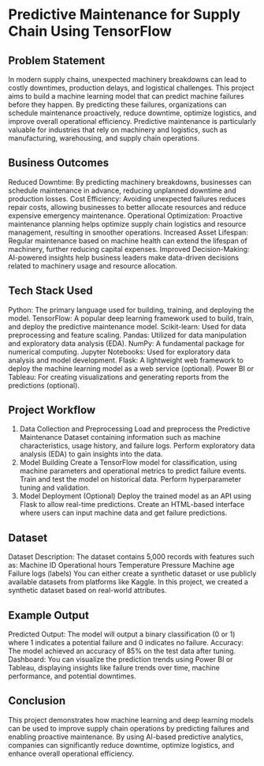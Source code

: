 # Predictive Maintenance for Supply Chain Using TensorFlow

## Problem Statement

In modern supply chains, unexpected machinery breakdowns can lead to costly downtimes, production delays, and logistical challenges. This project aims to build a machine learning model that can predict machine failures before they happen. By predicting these failures, organizations can schedule maintenance proactively, reduce downtime, optimize logistics, and improve overall operational efficiency. Predictive maintenance is particularly valuable for industries that rely on machinery and logistics, such as manufacturing, warehousing, and supply chain operations.

## Business Outcomes

Reduced Downtime: By predicting machinery breakdowns, businesses can schedule maintenance in advance, reducing unplanned downtime and production losses.
Cost Efficiency: Avoiding unexpected failures reduces repair costs, allowing businesses to better allocate resources and reduce expensive emergency maintenance.
Operational Optimization: Proactive maintenance planning helps optimize supply chain logistics and resource management, resulting in smoother operations.
Increased Asset Lifespan: Regular maintenance based on machine health can extend the lifespan of machinery, further reducing capital expenses.
Improved Decision-Making: AI-powered insights help business leaders make data-driven decisions related to machinery usage and resource allocation.


## Tech Stack Used

Python: The primary language used for building, training, and deploying the model.
TensorFlow: A popular deep learning framework used to build, train, and deploy the predictive maintenance model.
Scikit-learn: Used for data preprocessing and feature scaling.
Pandas: Utilized for data manipulation and exploratory data analysis (EDA).
NumPy: A fundamental package for numerical computing.
Jupyter Notebooks: Used for exploratory data analysis and model development.
Flask: A lightweight web framework to deploy the machine learning model as a web service (optional).
Power BI or Tableau: For creating visualizations and generating reports from the predictions (optional).

## Project Workflow

1. Data Collection and Preprocessing
Load and preprocess the Predictive Maintenance Dataset containing information such as machine characteristics, usage history, and failure logs.
Perform exploratory data analysis (EDA) to gain insights into the data.
2. Model Building
Create a TensorFlow model for classification, using machine parameters and operational metrics to predict failure events.
Train and test the model on historical data.
Perform hyperparameter tuning and validation.
3. Model Deployment (Optional)
Deploy the trained model as an API using Flask to allow real-time predictions.
Create an HTML-based interface where users can input machine data and get failure predictions.


## Dataset
Dataset Description: The dataset contains 5,000 records with features such as:
Machine ID
Operational hours
Temperature
Pressure
Machine age
Failure logs (labels)
You can either create a synthetic dataset or use publicly available datasets from platforms like Kaggle. In this project, we created a synthetic dataset based on real-world attributes.

## Example Output

Predicted Output: The model will output a binary classification (0 or 1) where 1 indicates a potential failure and 0 indicates no failure.
Accuracy: The model achieved an accuracy of 85% on the test data after tuning.
Dashboard: You can visualize the prediction trends using Power BI or Tableau, displaying insights like failure trends over time, machine performance, and potential downtimes.

## Conclusion

This project demonstrates how machine learning and deep learning models can be used to improve supply chain operations by predicting failures and enabling proactive maintenance. By using AI-based predictive analytics, companies can significantly reduce downtime, optimize logistics, and enhance overall operational efficiency.